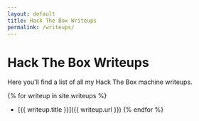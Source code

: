 ```yaml
---
layout: default
title: Hack The Box Writeups
permalink: /writeups/
---
```


# Hack The Box Writeups

Here you'll find a list of all my Hack The Box machine writeups.

{% for writeup in site.writeups %}
* [{{ writeup.title }}]({{ writeup.url }})
{% endfor %}
